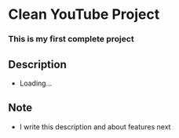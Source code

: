 # Clean YouTube Project

### This is my first complete project

## Description
- Loading...

## Note
- I write this description and about features next

